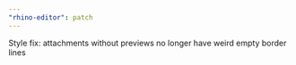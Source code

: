 ```yaml
---
"rhino-editor": patch
---
```


Style fix: attachments without previews no longer have weird empty border lines
